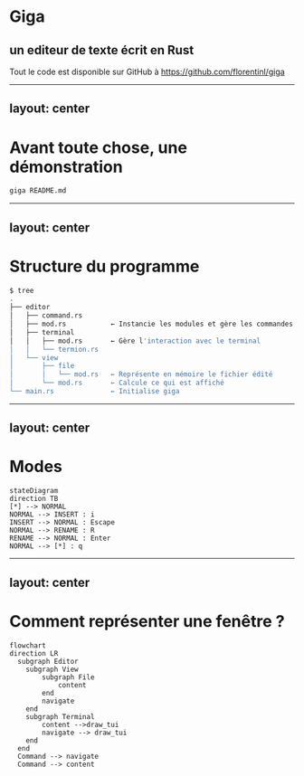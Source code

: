 # Giga

## un editeur de texte écrit en Rust
Tout le code est disponible sur GitHub à https://github.com/florentinl/giga

---
layout: center
---

# Avant toute chose, une démonstration

```sh
giga README.md
```

---
layout: center
---

# Structure du programme

```sh
$ tree
.
├── editor
│   ├── command.rs
│   ├── mod.rs           ← Instancie les modules et gère les commandes
│   ├── terminal
│   │   ├── mod.rs       ← Gère l'interaction avec le terminal
│   │   └── termion.rs
│   └── view
│       ├── file
│       │   └── mod.rs   ← Représente en mémoire le fichier édité
│       └── mod.rs       ← Calcule ce qui est affiché
└── main.rs              ← Initialise giga
```

---
layout: center
---

# Modes

```mermaid
stateDiagram
direction TB
[*] --> NORMAL
NORMAL --> INSERT : i
INSERT --> NORMAL : Escape
NORMAL --> RENAME : R
RENAME --> NORMAL : Enter
NORMAL --> [*] : q
```

---
layout: center
---

# Comment représenter une fenêtre ?

```mermaid
flowchart
direction LR
  subgraph Editor
    subgraph View
        subgraph File
            content
        end
        navigate
    end
    subgraph Terminal
        content -->draw_tui
        navigate --> draw_tui
    end
  end
  Command --> navigate
  Command --> content
```
